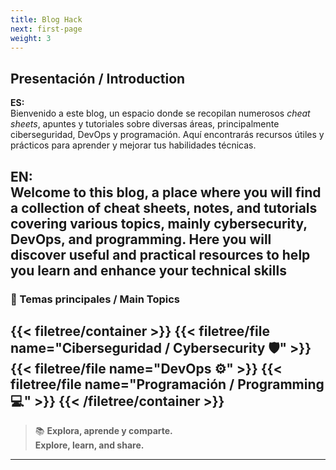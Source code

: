 ```yaml
---
title: Blog Hack
next: first-page
weight: 3
---
```

## Presentación / Introduction

**ES:**  
Bienvenido a este blog, un espacio donde se recopilan numerosos _cheat sheets_, apuntes y tutoriales sobre diversas áreas, principalmente ciberseguridad, DevOps y programación. Aquí encontrarás recursos útiles y prácticos para aprender y mejorar tus habilidades técnicas.

**EN:**  
Welcome to this blog, a place where you will find a collection of cheat sheets, notes, and tutorials covering various topics, mainly cybersecurity, DevOps, and programming. Here you will discover useful and practical resources to help you learn and enhance your technical skills
---

### 🚀 Temas principales / Main Topics

{{< filetree/container >}}
  {{< filetree/file name="Ciberseguridad / Cybersecurity 🛡️" >}}
  {{< filetree/file name="DevOps ⚙️" >}}
  {{< filetree/file name="Programación / Programming 💻" >}}
{{< /filetree/container >}}
---

> 📚 **Explora, aprende y comparte.**  
> **Explore, learn, and share.**

---
